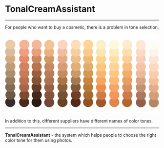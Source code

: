 # TonalCreamAssistant

---

For people who want to buy a cosmetic, there is a problem in tone selection.

![](./docs/tonals.svg)

In addition to this, different suppliers have different names of color tones.

---

**TonalCreamAssistant** - the system which helps people to choose the right
color tone for them using photos.
